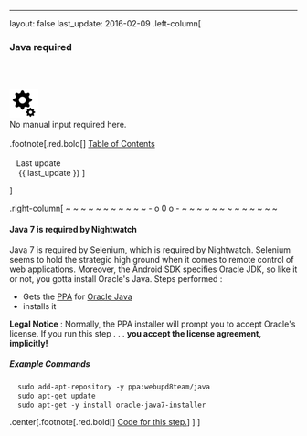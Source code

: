 ---
layout: false
last_update: 2016-02-09
 .left-column[
  ### Java required
  <br /><br /><div class='input_type_indicator'><img src='./fragments/loader.png' /><br />No manual input required here.</div><br />
.footnote[.red.bold[] [
Table of Contents](./toc.html)
<br />
<br />&nbsp; &nbsp;Last update
<br />&nbsp; &nbsp; {{ last_update  }}
]
<!-- H -->]
.right-column[
~ ~ ~ ~ ~ ~ ~ ~ ~ ~ ~ - o 0 o - ~ ~ ~ ~ ~ ~ ~ ~ ~ ~ ~ ~ ~

#### Java 7 is required by Nightwatch
Java 7 is required by Selenium, which is required by Nightwatch.  Selenium seems to hold the strategic high ground when it comes to remote control of web applications.  Moreover, the Android SDK specifies Oracle JDK, so like it or not, you gotta install Oracle's Java.  Steps performed :
 - Gets the <a href="https://en.wikipedia.org/wiki/Personal_Package_Archive" target="_blank">PPA</a> for <a href="http://www.oracle.com/technetwork/indexes/downloads/index.html?ssSourceSiteId=ocomen" target="_blank">Oracle Java</a>
 - installs it

**Legal Notice** : Normally, the PPA installer will prompt you to accept Oracle's license.  If you run this step . . . **you accept the license agreement, implicitly!**

##### Example Commands
```terminal
  sudo add-apt-repository -y ppa:webupd8team/java
  sudo apt-get update
  sudo apt-get -y install oracle-java7-installer
```

<!-- B -->
.center[.footnote[.red.bold[] <a href="https://github.com/martinhbramwell/Meteor-CI-Tutorial/blob/master/Tutorial01_PrepareTheMachine/PrepareTheMachine_functions.sh#L149" target="_blank">Code for this step.</a>] ]
]
